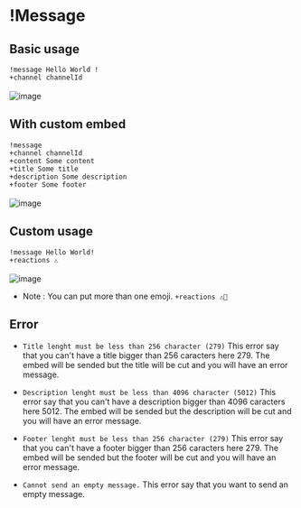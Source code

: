 # !Message

## Basic usage
```!message Hello World !```<br>
```+channel channelId``` <br><br>
![image](https://github.com/lotus64yt/LMCBot/assets/114228798/001030a0-12a1-4b56-a6ca-d9be5b06b641)



## With custom embed
```!message```<br>
```+channel channelId```<br>
```+content Some content```<br>
```+title Some title```<br>
```+description Some description```<br>
```+footer Some footer```<br><br>
![image](https://github.com/lotus64yt/LMCBot/assets/114228798/716e9093-9405-4c7e-b9f0-a8a00fd9efa9)



## Custom usage
```!message Hello World!```<br>
```+reactions ⚠️```<br><br>
![image](https://github.com/lotus64yt/LMCBot/assets/114228798/2d29cb84-3537-4f70-bbf1-698e5ff46503)

* Note : You can put more than one emoji.
  ```+reactions ⚠️👋```



## Error
- ```Title lenght must be less than 256 character (279)```
  This error say that you can't have a title bigger than 256 caracters here 279.
  The embed will be sended but the title will be cut and you will have an error message.

- ```Description lenght must be less than 4096 character (5012)```
  This error say that you can't have a description bigger than 4096 caracters here 5012.
  The embed will be sended but the description will be cut and you will have an error message.

- ```Footer lenght must be less than 256 character (279)```
  This error say that you can't have a footer bigger than 256 caracters here 279.
  The embed will be sended but the footer will be cut and you will have an error message.

- ```Cannot send an empty message.```
  This error say that you want to send an empty message.

